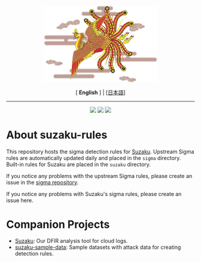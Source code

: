 <div align="center">
 <p>
    <img alt="Suzaku Logo" src="https://github.com/Yamato-Security/suzaku/blob/main/logo.jpeg" width="60%">
 </p>
 [ <b>English</b> ] | [<a href="README-Japanese.md">日本語</a>]
</div>

---

<p align="center">
    <a href="Maintenance Level"><img src="https://img.shields.io/badge/Maintenance%20Level-Actively%20Developed-brightgreen.svg" /></a>
    <a href="Total Commits"><img src="https://img.shields.io/github/commit-activity/t/Yamato-Security/suzaku-rules/main" /></a>
    <a href="https://twitter.com/SecurityYamato"><img src="https://img.shields.io/twitter/follow/SecurityYamato?style=social"/></a>
</p>


# About suzaku-rules

This repository hosts the sigma detection rules for [Suzaku](https://github.com/Yamato-Security/suzaku).
Upstream Sigma rules are automatically updated daily and placed in the `sigma` directory.
Built-in rules for Suzaku are placed in the `suzaku` directory.

If you notice any problems with the upstream Sigma rules, please create an issue in the [sigma repository](https://github.com/SigmaHQ/sigma).

If you notice any problems with Suzaku's sigma rules, please create an issue here.

# Companion Projects

* [Suzaku](https://github.com/Yamato-Security/suzaku): Our DFIR analysis tool for cloud logs.
* [suzaku-sample-data](https://github.com/Yamato-Security/suzaku-sample-data): Sample datasets with attack data for creating detection rules.